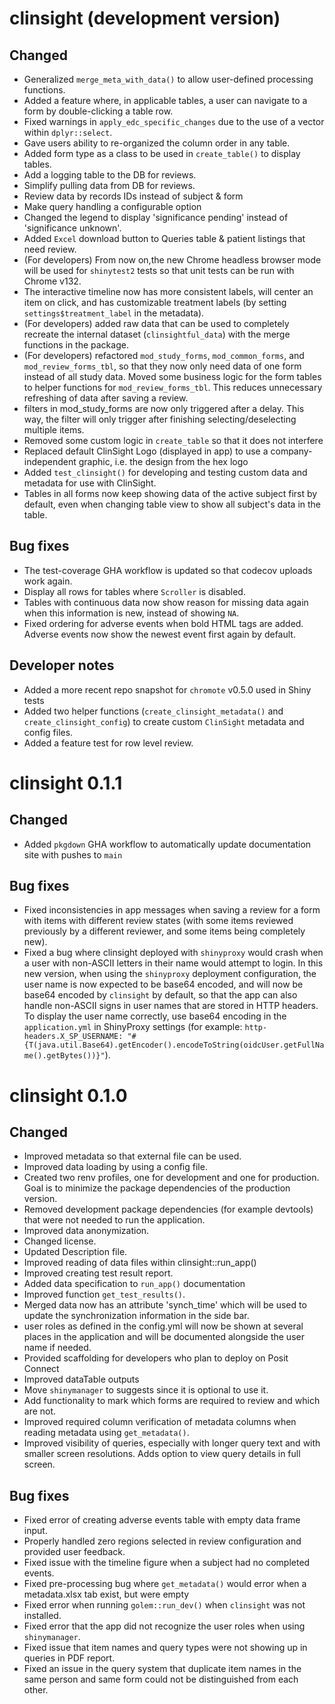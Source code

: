 # clinsight (development version)

## Changed 

- Generalized `merge_meta_with_data()` to allow user-defined processing functions.
- Added a feature where, in applicable tables, a user can navigate to a form by double-clicking a table row.
- Fixed warnings in `apply_edc_specific_changes` due to the use of a vector within `dplyr::select`.
- Gave users ability to re-organized the column order in any table.
- Added form type as a class to be used in `create_table()` to display tables.
- Add a logging table to the DB for reviews.
- Simplify pulling data from DB for reviews.
- Review data by records IDs instead of subject & form
- Make query handling a configurable option
- Changed the legend to display 'significance pending' instead of 'significance unknown'.
- Added `Excel` download button to Queries table & patient listings that need review.
- (For developers) From now on,the new Chrome headless browser mode will be used for `shinytest2` tests so that unit tests can be run with Chrome v132. 
- The interactive timeline now has more consistent labels, will center an item on click, and has customizable treatment labels (by setting `settings$treatment_label` in the metadata).
- (For developers) added raw data that can be used to completely recreate the internal dataset (`clinsightful_data`) with the merge functions in the package.
- (For developers) refactored `mod_study_forms`, `mod_common_forms`, and `mod_review_forms_tbl`, so that they now only need data of one form instead of all study data. Moved some business logic for the form tables to helper functions for `mod_review_forms_tbl`. This reduces unnecessary refreshing of data after saving a review.
- filters in mod_study_forms are now only triggered after a delay. This way, the filter will only trigger after finishing selecting/deselecting multiple items.
- Removed some custom logic in `create_table` so that it does not interfere
- Replaced default ClinSight Logo (displayed in app) to use a company-independent graphic, i.e. the design from the hex logo
- Added `test_clinsight()` for developing and testing custom data and metadata for use with ClinSight.
- Tables in all forms now keep showing data of the active subject first by default, even when changing table view to show all subject's data in the table.

## Bug fixes

- The test-coverage GHA workflow is updated so that codecov uploads work again.
- Display all rows for tables where `Scroller` is disabled.
- Tables with continuous data now show reason for missing data again when this information is new, instead of showing `NA`. 
- Fixed ordering for adverse events when bold HTML tags are added. Adverse events now show the newest event first again by default.

## Developer notes

- Added a more recent repo snapshot for `chromote` v0.5.0 used in Shiny tests
- Added two helper functions (`create_clinsight_metadata()` and `create_clinsight_config`) to create custom `ClinSight` metadata and config files.
- Added a feature test for row level review.

# clinsight 0.1.1

## Changed 

- Added `pkgdown` GHA workflow to automatically update documentation site with pushes to `main`

## Bug fixes

- Fixed inconsistencies in app messages when saving a review for a form with items with different review states (with some items reviewed previously by a different reviewer, and some items being completely new).
- Fixed a bug where clinsight deployed with `shinyproxy` would crash when a user with non-ASCII letters in their name would attempt to login. In this new version, when using the `shinyproxy` deployment configuration, the user name is now expected to be base64 encoded, and will now be base64 encoded by `clinsight` by default, so that the app can also handle non-ASCII signs in user names that are stored in HTTP headers. To display the user name correctly, use base64 encoding in the `application.yml` in ShinyProxy settings (for example: `http-headers.X_SP_USERNAME: "#{T(java.util.Base64).getEncoder().encodeToString(oidcUser.getFullName().getBytes())}"`).

# clinsight 0.1.0

## Changed

- Improved metadata so that external file can be used. 
- Improved data loading by using a config file.
- Created two renv profiles, one for development and one for production. Goal is 
to minimize the package dependencies of the production version.
- Removed development package dependencies (for example devtools) that were not needed to run the application.  
- Improved data anonymization.
- Changed license.
- Updated Description file.
- Improved reading of data files within clinsight::run_app()
- Improved creating test result report.
- Added data specification to `run_app()` documentation
- Improved function `get_test_results()`.
- Merged data now has an attribute 'synch_time' which will be used to update the synchronization information in the side bar.
- user roles as defined in the config.yml will now be shown at several places in the application and will be documented alongside the user name if needed. 
- Provided scaffolding for developers who plan to deploy on Posit Connect
- Improved dataTable outputs
- Move `shinymanager` to suggests since it is optional to use it.
- Add functionality to mark which forms are required to review and which are not.
- Improved required column verification of metadata columns when reading metadata using `get_metadata()`.
- Improved visibility of queries, especially with longer query text and with smaller screen resolutions. Adds option to view query details in full screen.

## Bug fixes

- Fixed error of creating adverse events table with empty data frame input. 
- Properly handled zero regions selected in review configuration and provided user feedback.
- Fixed issue with the timeline figure when a subject had no completed events.
- Fixed pre-processing bug where `get_metadata()` would error when a metadata.xlsx tab exist, but were empty
- Fixed error when running `golem::run_dev()` when `clinsight` was not installed.
- Fixed error that the app did not recognize the user roles when using `shinymanager`. 
- Fixed issue that item names and query types were not showing up in queries in PDF report.
- Fixed an issue in the query system that duplicate item names in the same person and same form could not be distinguished from each other. 
